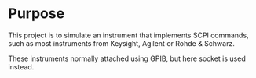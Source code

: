 # Purpose 

This project is to simulate an instrument that implements SCPI commands, 
such as most instruments from Keysight, Agilent or Rohde & Schwarz.

These instruments normally attached using GPIB, but here socket is used instead.


